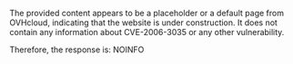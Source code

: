 The provided content appears to be a placeholder or a default page from OVHcloud, indicating that the website is under construction. It does not contain any information about CVE-2006-3035 or any other vulnerability.

Therefore, the response is:
NOINFO